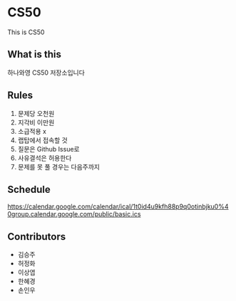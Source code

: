 # CS50
This is CS50

## What is this
하나와영 CS50 저장소입니다

## Rules
1. 문제당 오천원
2. 지각비 이만원
3. 소급적용 x
4. 랩탑에서 접속할 것
5. 질문은 Github Issue로
6. 사유결석은 허용한다
7. 문제를 못 풀 경우는 다음주까지

## Schedule
https://calendar.google.com/calendar/ical/1t0id4u9kfh88p9q0otinbjku0%40group.calendar.google.com/public/basic.ics

## Contributors
- 김승주 
- 허정화
- 이상엽
- 한혜경
- 손인우
